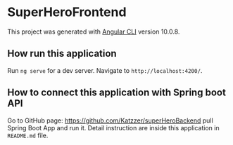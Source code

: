 # SuperHeroFrontend
This project was generated with [Angular CLI](https://github.com/angular/angular-cli) version 10.0.8.

## How run this application
Run `ng serve` for a dev server. Navigate to `http://localhost:4200/`.

## How to connect this application with Spring boot API
Go to GitHub page: https://github.com/Katzzer/superHeroBackend pull Spring Boot App and run it. Detail instruction are inside this application in `README.md` file.
